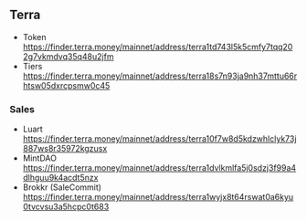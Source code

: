 ## Terra

- Token https://finder.terra.money/mainnet/address/terra1td743l5k5cmfy7tqq202g7vkmdvq35q48u2jfm
- Tiers https://finder.terra.money/mainnet/address/terra18s7n93ja9nh37mttu66rhtsw05dxrcpsmw0c45

### Sales

- Luart https://finder.terra.money/mainnet/address/terra10f7w8d5kdzwhlclyk73j887ws8r35972kgzusx
- MintDAO https://finder.terra.money/mainnet/address/terra1dvlkmlfa5j0sdzj3f99a4dlhguu9k4acdt5nzx
- Brokkr (SaleCommit) https://finder.terra.money/mainnet/address/terra1wyjx8t64rswat0a6kyu0tvcvsu3a5hcpc0t683
